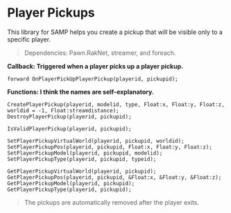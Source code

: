 # Player Pickups
This library for SAMP helps you create a pickup that will be visible only to a specific player.

>Dependencies: Pawn.RakNet, streamer, and foreach.

**Callback: Triggered when a player picks up a player pickup.**
```pawn
forward OnPlayerPickUpPlayerPickup(playerid, pickupid);
```

**Functions: I think the names are self-explanatory.**
```pawn
CreatePlayerPickup(playerid, modelid, type, Float:x, Float:y, Float:z, worldid = -1, Float:streamdistance);
DestroyPlayerPickup(playerid, pickupid);

IsValidPlayerPickup(playerid, pickupid);

SetPlayerPickupVirtualWorld(playerid, pickupid, worldid);
SetPlayerPickupPos(playerid, pickupid, Float:x, Float:y, Float:z);
SetPlayerPickupModel(playerid, pickupid, modelid);
SetPlayerPickupType(playerid, pickupid, typeid);

GetPlayerPickupVirtualWorld(playerid, pickupid);
GetPlayerPickupPos(playerid, pickupid, &Float:x, &Float:y, &Float:z);
GetPlayerPickupModel(playerid, pickupid);
GetPlayerPickupType(playerid, pickupid);
```

>The pickups are automatically removed after the player exits.
